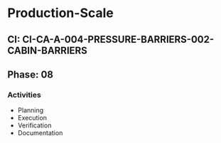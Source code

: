 # Production-Scale

## CI: CI-CA-A-004-PRESSURE-BARRIERS-002-CABIN-BARRIERS
## Phase: 08

### Activities
- Planning
- Execution
- Verification
- Documentation
